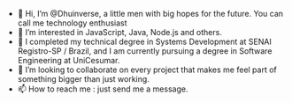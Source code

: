 - 👋 Hi, I’m @Dhuinverse, a little men with big hopes for the future. You can call me technology enthusiast
- 👀 I’m interested in JavaScript, Java, Node.js and others.
- 🌱 I completed my technical degree in Systems Development at SENAI Registro-SP / Brazil, and I am currently pursuing a degree in Software Engineering at UniCesumar.
- 💞️ I’m looking to collaborate on every project that makes me feel part of something bigger than just working.
- 📫 How to reach me : just send me a message.

<!---
Dhuinverse/Dhuinverse is a ✨ special ✨ repository because its `README.md` (this file) appears on your GitHub profile.
You can click the Preview link to take a look at your changes.
--->
